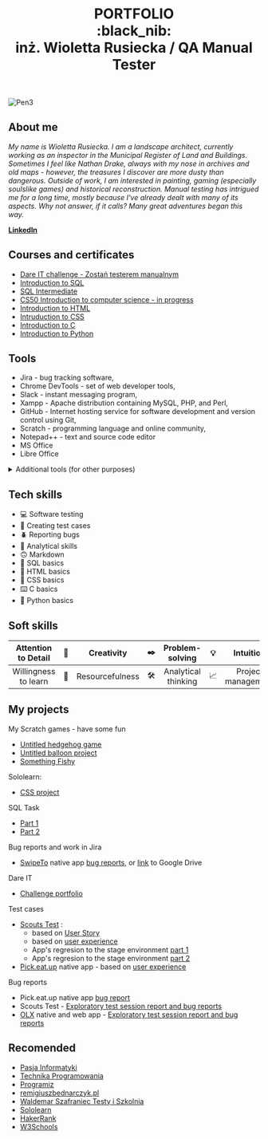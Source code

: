 <h1 align="center"> PORTFOLIO 
  <br> :black_nib:
  <br>
 inż. Wioletta Rusiecka / QA Manual Tester </h1>
<br>

![Pen3](https://github.com/BerylCrescent/Portfolio/assets/128975245/d643c1c0-aeb3-456d-b8c5-c575ddc984a0)

## About me

*My name is Wioletta Rusiecka. I am a landscape architect, currently working as an inspector in the Municipal Register of Land and Buildings. Sometimes I feel like Nathan Drake, always with my nose in archives and old maps - however, the treasures I discover are more dusty than dangerous. Outside of work, I am interested in painting, gaming (especially soulslike games) and historical reconstruction. Manual testing has intrigued me for a long time, mostly because I've already dealt with many of its aspects. Why not answer, if it calls? Many great adventures began this way.* 

[**LinkedIn**](https://www.linkedin.com/in/wioletta-rusiecka/)

## Courses and certificates
- [Dare IT challenge - Zostań testerem manualnym](https://www.dareit.io/challenges/qa-manual-testing)
- [Introduction to SQL](https://www.sololearn.com/certificates/CC-QZAIQQ31)
- [SQL Intermediate](https://www.sololearn.com/certificates/CC-P3MUH9RC)
- [CS50 Introduction to computer science - in progress](https://www.dareit.io/challenges/qa-manual-testing)
- [Introduction to HTML](https://www.sololearn.com/certificates/CC-RRAYMULG)
- [Intruduction to CSS](https://www.sololearn.com/certificates/CC-MUGBUA4U)
- [Introduction to C](https://www.sololearn.com/certificates/CC-VET6JYYJ)
- [Introduction to Python](https://www.sololearn.com/certificates/CC-ZPKSQRR6)

## Tools
- Jira - bug tracking software,
- Chrome DevTools - set of web developer tools,
- Slack - instant messaging program,
- Xampp - Apache distribution containing MySQL, PHP, and Perl,
- GitHub - Internet hosting service for software development and version control using Git,
- Scratch - programming language and online community,
- Notepad++ - text and source code editor
- MS Office
- Libre Office

<details>
  <summary> Additional tools (for other purposes) </summary>
  <br>
  
  - TurboEwid - Oracle powerd database management software for land, buildings and premises records,
  - AutoCad - doftware for precise 2D and 3D drafting, design and modelling,
  - ArchiCad - software solution for architects, designers and engineers for creating precise 3D architectural designs,
  - Artlantis - a tool for creating photorealistic 3D visualizations of buildings, interior design, gardens,
  - Blender - open-source 3D computer graphics software tool set used for creating animated films, visual effects, art and many more,
  - SketchUp - a program for modeling and creating 3D projects,
  - QGis - for managing geographical data, performing spatial analysis and creating maps.
  - Gimp - cross-platform image editor,
  - PhotoShop - creating and processing graphics,
  - Corel - creating and processing graphics,
  - ArtRage - digital artist's studio, 
  - Paint - efficient graphic editor,
  - Duolingo - language learning app,
  - NightCafe -  AI art generator,
  
</details>

## Tech skills
- 💻 Software testing
- 📜 Creating test cases
- 🪲 Reporting bugs
- 🔬 Analytical skills
- 🙃 Markdown
- 📂 SQL basics
- 🐒 HTML basics
- 🎨 CSS basics
- ⌨️ C basics
- 🐍 Python basics

## Soft skills

| Attention to Detail    | 👀 | Creativity        | ✒️ |  Problem-solving      | 💡 |   Intuition             | 
|          :---:         |  -  |        :---:     |  -  |         :---:         |  -  |          :---:         |
| Willingness to learn   | 📑  | Resourcefulness  | 🛠️ | Analytical thinking   | 📈 |  Project management     |

## My projects

My Scratch games - have some fun
- [Untitled hedgehog game](https://scratch.mit.edu/projects/825750109/)
- [Untitled balloon project](https://scratch.mit.edu/projects/824017993/)
- [Something Fishy](https://scratch.mit.edu/projects/866499106)

Sololearn:
- [CSS project](https://www.sololearn.com/compiler-playground/c16dkLv7V3wa)

SQL Task
- [Part 1](https://github.com/BerylCrescent/challenge_portfolio_Wiola/blob/main/README.md#task-5)
- [Part 2](https://github.com/BerylCrescent/challenge_portfolio_Wiola/blob/main/README.md#task-6)

Bug reports and work in Jira
- [SwipeTo](https://swipeto.pl/) native app [bug reports](https://innsmouth.atlassian.net/jira/software/projects/CHAL/boards/1/backlog?selectedIssue=CHAL-2), or [link](https://drive.google.com/drive/folders/1ph51rGZwnPDO7zPCDtsO8Sjo7g15uFcI?usp=sharing) to Google Drive

Dare IT
- [Challenge portfolio](https://github.com/BerylCrescent/challenge_portfolio_Wiola)

Test cases
- [Scouts Test](https://scouts-test.futbolkolektyw.pl/pl/login?redirected=true) :
   - based on [User Story](https://docs.google.com/spreadsheets/d/1qcSn0Cj1NldS_lztPdzc3xv2Kka49Fbw/edit#gid=1896362509)
   - based on [user experience](https://docs.google.com/spreadsheets/d/1rF0C0XI9mb8PAw-67_fDALD1EyknA0Jl/edit#gid=36835843)
   - App's regresion to the stage environment [part 1](https://docs.google.com/spreadsheets/d/1-AYkNhLGZ5AoWEJO4eGAs5ImMgHG3Hn8/edit#gid=1838345106)
   - App's regresion to the stage environment [part 2](https://docs.google.com/spreadsheets/d/1EgkgkhU6K02PZsNAel0lJvN9rpkxZtXX/edit#gid=1297105876)
- [Pick.eat.up](https://pickeatup.io/) native app - based on [user experience](https://docs.google.com/spreadsheets/d/1ZhTASmDQJxGgv75x1_zy7pYDufsen0Ik/edit#gid=1492997113)

Bug reports
- Pick.eat.up native app [bug report](https://docs.google.com/spreadsheets/d/10TbJMsx6LU7SKjUg9gTnkqKkNhOahJFW/edit#gid=1503018807)
- Scouts Test - [Exploratory test session report and bug reports](https://docs.google.com/spreadsheets/d/1vd4z9mM8MzV9GQR6afpK-wJp8_OUmU5I/edit#gid=378705953)
- [OLX](https://www.olx.pl/) native and web app - [Exploratory test session report and bug reports](https://docs.google.com/spreadsheets/d/1NKE0xz5pL2klJwpJqtRpYH51nMtYMU4K/edit#gid=660963383)


## Recomended
- [Pasja Informatyki](https://www.youtube.com/@Pasjainformatyki)
- [Technika Programowania](https://www.youtube.com/@TechnikaProgramowania)
- [Programiz](https://www.youtube.com/@programizstudios)
- [remigiuszbednarczyk.pl](https://remigiuszbednarczyk.pl/)
- [Waldemar Szafraniec Testy i Szkolnia](https://www.wyszkolewas.com.pl/category/testowanie_manualne/)
- [Sololearn](https://www.sololearn.com/)
- [HakerRank](https://www.hackerrank.com/)
- [W3Schools](https://www.w3schools.com/)
